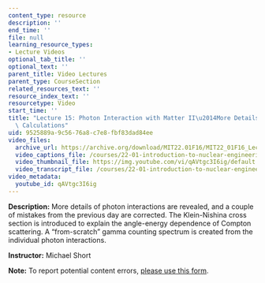 ```yaml
---
content_type: resource
description: ''
end_time: ''
file: null
learning_resource_types:
- Lecture Videos
optional_tab_title: ''
optional_text: ''
parent_title: Video Lectures
parent_type: CourseSection
related_resources_text: ''
resource_index_text: ''
resourcetype: Video
start_time: ''
title: "Lecture 15: Photon Interaction with Matter II\u2014More Details, Shielding\
  \ Calculations"
uid: 9525889a-9c56-76a8-c7e8-fbf83dad84ee
video_files:
  archive_url: https://archive.org/download/MIT22.01F16/MIT22_01F16_Lec15_300k.mp4
  video_captions_file: /courses/22-01-introduction-to-nuclear-engineering-and-ionizing-radiation-fall-2016/db5c80ae8e135b2fb5d92e8934d7746c_qAVtgc3I6ig.vtt
  video_thumbnail_file: https://img.youtube.com/vi/qAVtgc3I6ig/default.jpg
  video_transcript_file: /courses/22-01-introduction-to-nuclear-engineering-and-ionizing-radiation-fall-2016/ef3382ac81e3f27b11db4cd58a8c1b5f_qAVtgc3I6ig.pdf
video_metadata:
  youtube_id: qAVtgc3I6ig
---
```


**Description:** More details of photon interactions are revealed, and a couple of mistakes from the previous day are corrected. The Klein-Nishina cross section is introduced to explain the angle-energy dependence of Compton scattering. A “from-scratch” gamma counting spectrum is created from the individual photon interactions.

**Instructor:** Michael Short

**Note:** To report potential content errors, [please use this form](https://forms.gle/8B2zcUvfCtgJdTdE7).